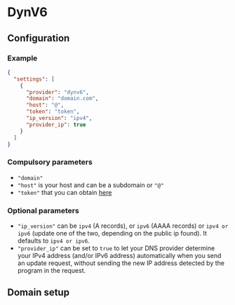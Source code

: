 # DynV6

## Configuration

### Example

```json
{
  "settings": [
    {
      "provider": "dynv6",
      "domain": "domain.com",
      "host": "@",
      "token": "token",
      "ip_version": "ipv4",
      "provider_ip": true
    }
  ]
}
```

### Compulsory parameters

- `"domain"`
- `"host"` is your host and can be a subdomain or `"@"`
- `"token"` that you can obtain [here](https://dynv6.com/keys#token)

### Optional parameters

- `"ip_version"` can be `ipv4` (A records), or `ipv6` (AAAA records) or `ipv4 or ipv6` (update one of the two, depending on the public ip found). It defaults to `ipv4 or ipv6`.
- `"provider_ip"` can be set to `true` to let your DNS provider determine your IPv4 address (and/or IPv6 address) automatically when you send an update request, without sending the new IP address detected by the program in the request.

## Domain setup
